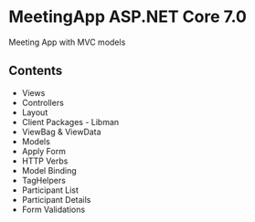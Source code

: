 # MeetingApp ASP.NET Core 7.0

Meeting App with MVC models

## Contents
- Views
- Controllers
- Layout
- Client Packages - Libman
- ViewBag & ViewData
- Models
- Apply Form
- HTTP Verbs
- Model Binding
- TagHelpers
- Participant List
- Participant Details
- Form Validations

